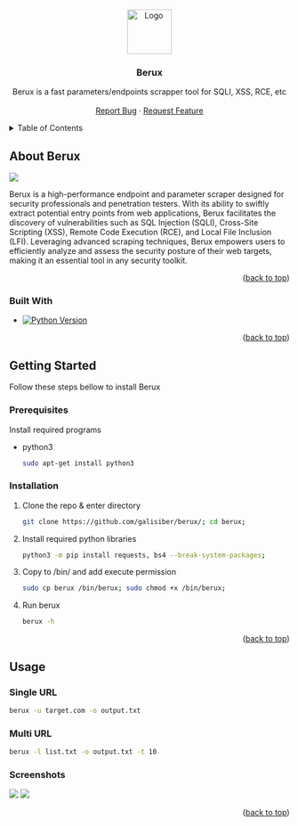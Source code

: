 <a id="readme-top"></a>
<!-- PROJECT LOGO -->
<br />
<div align="center">
  <a href="https://github.com/galisiber/berux">
    <img src="https://s3.amazonaws.com/i.snag.gy/i4SYlC.jpg" alt="Logo" width="80" height="80">
  </a>

<h3 align="center">Berux</h3>

  <p align="center">
    Berux is a fast parameters/endpoints scrapper tool for SQLI, XSS, RCE, etc
    <br />
    <br />
    <a href="https://github.com/galisiber/berux/issues/new?labels=bug&template=bug-report---.md">Report Bug</a>
    ·
    <a href="https://github.com/galisiber/berux/issues/new?labels=enhancement&template=feature-request---.md">Request Feature</a>
  </p>
</div>



<!-- TABLE OF CONTENTS -->
<details>
  <summary>Table of Contents</summary>
  <ol>
    <li>
      <a href="#about-berux">About Berux</a>
      <ul>
        <li><a href="#built-with">Built With</a></li>
      </ul>
    </li>
    <li>
      <a href="#getting-started">Getting Started</a>
      <ul>
        <li><a href="#prerequisites">Prerequisites</a></li>
        <li><a href="#installation">Installation</a></li>
      </ul>
    </li>
    <li><a href="#usage">Usage</a></li>
    <ul>
        <li><a href="#single-url">Single URL</a></li>
        <li><a href="#multi-url">Multi URL</a></li>
        <li><a href="#screenshots">Screenshots</a></li>
      </ul>
  </ol>
</details>



<!-- ABOUT THE PROJECT -->
## About Berux

<img src="https://s3.amazonaws.com/i.snag.gy/1y4cXv.jpg">

Berux is a high-performance endpoint and parameter scraper designed for security professionals and penetration testers. With its ability to swiftly extract potential entry points from web applications, Berux facilitates the discovery of vulnerabilities such as SQL Injection (SQLI), Cross-Site Scripting (XSS), Remote Code Execution (RCE), and Local File Inclusion (LFI). Leveraging advanced scraping techniques, Berux empowers users to efficiently analyze and assess the security posture of their web targets, making it an essential tool in any security toolkit.

<p align="right">(<a href="#readme-top">back to top</a>)</p>



### Built With

* [![Python Version](https://img.shields.io/badge/python-v3.9%2B-blue.svg)](https://www.python.org)

<p align="right">(<a href="#readme-top">back to top</a>)</p>



<!-- GETTING STARTED -->
## Getting Started

Follow these steps bellow to install Berux

### Prerequisites

Install required programs
* python3
  ```sh
  sudo apt-get install python3
  ```

### Installation

1. Clone the repo & enter directory
   ```sh
   git clone https://github.com/galisiber/berux/; cd berux;
   ```
2. Install required python libraries
   ```sh
   python3 -m pip install requests, bs4 --break-system-packages;
   ```
3. Copy to /bin/ and add execute permission
   ```sh
   sudo cp berux /bin/berux; sudo chmod +x /bin/berux;
   ```
4. Run berux
   ```sh
   berux -h
   ``` 

<p align="right">(<a href="#readme-top">back to top</a>)</p>



<!-- USAGE EXAMPLES -->
## Usage

### Single URL
```sh
berux -u target.com -o output.txt
```
### Multi URL
```sh
berux -l list.txt -o output.txt -t 10
```

### Screenshots
<img src='https://s3.amazonaws.com/i.snag.gy/cxqDiM.jpg'>
<img src='https://s3.amazonaws.com/i.snag.gy/60hM5l.jpg'>
<p align="right">(<a href="#readme-top">back to top</a>)</p>
